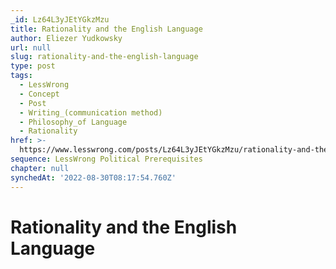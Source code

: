 ```yaml
---
_id: Lz64L3yJEtYGkzMzu
title: Rationality and the English Language
author: Eliezer Yudkowsky
url: null
slug: rationality-and-the-english-language
type: post
tags:
  - LessWrong
  - Concept
  - Post
  - Writing_(communication method)
  - Philosophy_of Language
  - Rationality
href: >-
  https://www.lesswrong.com/posts/Lz64L3yJEtYGkzMzu/rationality-and-the-english-language
sequence: LessWrong Political Prerequisites
chapter: null
synchedAt: '2022-08-30T08:17:54.760Z'
---
```

# Rationality and the English Language

